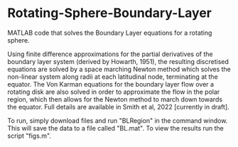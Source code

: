 # Rotating-Sphere-Boundary-Layer
MATLAB code that solves the Boundary Layer equations for a rotating sphere.

Using finite difference approximations for the partial derivatives of the boundary layer system (derived by Howarth, 1951), the resulting discretised equations are solved by a space marching Newton method which solves the non-linear system along radii at each latitudinal node, terminating at the equator.
The Von Karman equations for the boundary layer flow over a rotating disk are also solved in order to approximate the flow in the polar region, which then allows for the Newton method to march down towards the equator. Full details are available in Smith et al, 2022 [currently in draft].

To run, simply download files and run "BLRegion" in the command window. This will save the data to a file called "BL.mat". To view the results run the script "figs.m".

